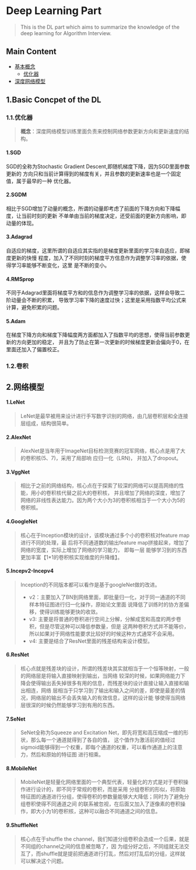 
# Deep Learning Part
> This is the DL part which aims to summarize the knowledge of the 
> deep learning for Algorithm Interview.

## Main Content
- [基本概念](#BasicC)   
   - [优化器](#Optim)
- [深度网络模型](#NetModel)
  

## <a id="BasicC"></a>1.Basic Concpet of the DL

### <a id="Optim"></a>1.1.优化器
> **概念**：深度网络模型训练里面负责来控制网络参数更新方向和更新速度的结构。
#### 1.SGD
SGD的全称为Stochastic Gradient Descent,即随机梯度下降，因为SGD里面参数更新的
方向只和当前计算得到的梯度有关，并且参数的更新速率也是一个固定值，属于最早的一种
优化器。
#### 2.SGDM
相比于SGD增加了动量的概念，所谓的动量即考虑了前面的下降方向和下降幅度，让当前时刻的更新
不单单由当前的梯度决定，还受前面的更新方向影响，即动量的体现。
#### 3.Adagrad
自适应的梯度，这里所谓的自适应其实指的是梯度更新里面的学习率自适应，即梯度更新的快慢
程度，加入了不同时刻的梯度平方信息作为调整学习率的依据，使得学习率能够不断变化，这里
是不断的变小。
#### 4.RMSprop
不同于Adagrad里面将梯度平方和的信息作为调整学习率的依据，这样会导致二阶动量会不断的积累，
导致学习率下降的速度过快；这里是采用指数平均公式来计算，避免积累的问题。
#### 5.Adam
在梯度下降方向和梯度下降幅度两方面都加入了指数平均的思想，使得当前参数更新的方向更加的稳定，
并且为了防止在第一次更新的时候梯度更新会偏向于0，在里面还加入了偏置校正。
### <a id="Convolution"></a>1.2.卷积

## <a id="NetModel"></a>2.网络模型
#### 1.LeNet
> LeNet是最早被用来设计进行手写数字识别的网络，由几层卷积层和全连接层组成，结构很简单。
#### 2.AlexNet
> AlexNet是当年用于ImageNet目标检测竞赛的冠军网络，核心点是用了大的卷积核(5、7)，采用了局部响
应归一化（LRN)， 并加入了dropout。
#### 3.VggNet
> 相比于之前的网络结构，核心点在于探索了较深的网络可以提高网络的性能，用小的卷积核代替之前大的卷积核，
并且增加了网络的深度，增加了网络的非线性表达能力。因为两个大小为3的卷积核相当于一个大小为5的卷积核。
#### 4.GoogleNet
> 核心在于Inception模块的设计，该模块通过多个小的卷积核对feature map进行不同的处理，最
后将不同通道数的输出feature map拼接起来，增加了网络的宽度，实际上增加了网络的学习能力， 即每一层
能够学习到的东西更加丰富【1*1的卷积核实现维度的升降维】。 
#### 5.Incepv2-Incepv4
> Inception的不同版本都可以看作是基于googleNet做的改进。
  > - v2：主要加入了BN到网络里面，即批量归一化，对于同一通道的不同样本特征图进行归一化操作，原始论文里面
说降低了训练时的协方差偏移，使得训练能够更快的收敛。
  > - v3: 主要是将普通的卷积进行空间上分解，分解成宽和高度的两步卷积，但是尽管这种可以降低参数量，但是
这两种卷积方式并不能等价，所以如果对于网络性能要求比较好的时候这种方式通常不会采用。
  > - v4: 主要是结合了ResNet里面的残差结构来设计模型。
#### 6.ResNet
  >核心点就是残差块的设计，所谓的残差块其实就相当于一个恒等映射，一般的网络层是将输入直接映射到输出，当网络
  > 较深的时候，如果网络能力下降会使得输出丢失掉很多有用的信息，而残差块的设计直接让输入直接和输出相连，网络
  > 层相当于只学习到了输出和输入之间的差，即使是最差的情况，网络层的输出不会丢失输入的有效信息，这样的设计能
  > 够使得当网络层很深的时候仍然能够学习到有用的东西。
#### 7.SeNet
> SeNet全称为Squeeze and Excitation Net，即先将宽和高压缩成一维的形状，那么每一个通道就得到了各自的值，
> 这个值作为激活前的值经过sigmoid能够得到一个权重，即每个通道的权重，可以看作通道上的注意力，然后和原始的特征图
> 进行相乘。
#### 8.MobileNet
> MobileNet是轻量化网络里面的一个典型代表，轻量化的方式是对于卷积操作进行设计的，即不同于常规的卷积，而是采用
> 分组卷积的形似，将原始特征图的通道进行分组，使得卷积的参数量能够大大降低；同时为了避免分组卷积使得不同通道之间
> 的联系被忽视，在后面又加入了逐像素的卷积操作，即大小为1的卷积核，这种可以融合不同通道之间的信息。
#### 9.ShuffleNet
> 核心点在于shuffle the channel，我们知道分组卷积会造成一个后果，就是不同组的channel之间的信息被忽略了，因
> 为组分好之后，不同组就无法交互了，而shuffle就是提前把通道进行打乱，然后对打乱后的分组，这样就可以解决这个问题。